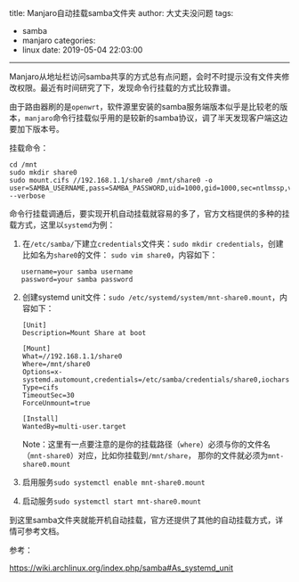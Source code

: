 title: Manjaro自动挂载samba文件夹
author: 大丈夫没问题
tags:
  - samba
  - manjaro
categories:
  - linux
date: 2019-05-04 22:03:00
---
Manjaro从地址栏访问samba共享的方式总有点问题，会时不时提示没有文件夹修改权限。最近有时间研究了下，发现命令行挂载的方式比较靠谱。

由于路由器刷的是`openwrt`，软件源里安装的samba服务端版本似乎是比较老的版本，`manjaro`命令行挂载似乎用的是较新的samba协议，调了半天发现客户端这边要加下版本号。

挂载命令：

```
cd /mnt
sudo mkdir share0
sudo mount.cifs //192.168.1.1/share0 /mnt/share0 -o user=SAMBA_USERNAME,pass=SAMBA_PASSWORD,uid=1000,gid=1000,sec=ntlmssp,vers=1.0 --verbose
```

命令行挂载调通后，要实现开机自动挂载就容易的多了，官方文档提供的多种的挂载方式，这里以`systemd`为例：

1. 在`/etc/samba/`下建立`credentials`文件夹：`sudo mkdir credentials`，创建比如名为`share0`的文件： `sudo vim share0`，内容如下：

```
   username=your samba username
   password=your samba password
```

2. 创建systemd unit文件：`sudo /etc/systemd/system/mnt-share0.mount`，内容如下：

   ```
   [Unit]
   Description=Mount Share at boot
   
   [Mount]
   What=//192.168.1.1/share0
   Where=/mnt/share0
   Options=x-systemd.automount,credentials=/etc/samba/credentials/share0,iocharset=utf8,uid=1000,gid=1000,sec=ntlmssp,vers=1.0,rw
   Type=cifs
   TimeoutSec=30
   ForceUnmount=true
   
   [Install]
   WantedBy=multi-user.target
   
   ```

   Note：这里有一点要注意的是你的挂载路径（`where`）必须与你的文件名（`mnt-share0`）对应，比如你挂载到`/mnt/share`， 那你的文件就必须为`mnt-share0.mount`

3. 启用服务`sudo systemctl enable mnt-share0.mount`
4. 启动服务`sudo systemctl start mnt-share0.mount`

到这里samba文件夹就能开机自动挂载，官方还提供了其他的自动挂载方式，详情可参考文档。






参考：

[<https://wiki.archlinux.org/index.php/samba#As_systemd_unit>](<https://wiki.archlinux.org/index.php/samba#As_systemd_unit>)